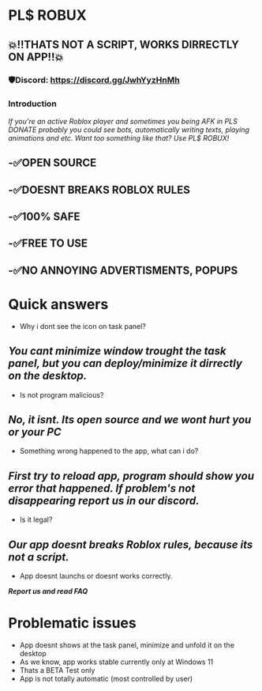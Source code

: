 # PL$ ROBUX
## 💥!!THATS NOT A SCRIPT, WORKS DIRRECTLY ON APP!!💥
### 🛡️Discord: https://discord.gg/JwhYyzHnMh

### Introduction
*If you're an active Roblox player and sometimes you being AFK in PLS DONATE probably you could see bots, automatically writing texts, playing animations and etc. Want too something like that? Use PL$ ROBUX!*

**-✅OPEN SOURCE**
---------------------------
**-✅DOESNT BREAKS ROBLOX RULES**
---------------------------
**-✅100% SAFE**
---------------------------
**-✅FREE TO USE**
---------------------------
**-✅NO ANNOYING ADVERTISMENTS, POPUPS**
---------------------------
# Quick answers
- Why i dont see the icon on task panel?
 
*You cant minimize window trought the task panel, but you can deploy/minimize it dirrectly on the desktop.*
-----------------------------------------------------------------------------------------------------------
- Is not program malicious?

*No, it isnt. Its open source and we wont hurt you or your PC*
-----------------------------------------------------------------------------------------------------------
- Something wrong happened to the app, what can i do?

*First try to reload app, program should show you error that happened. If problem's not disappearing report us in our discord.*
-----------------------------------------------------------------------------------------------------------
- Is it legal?

*Our app doesnt breaks Roblox rules, because its not a script.*
-----------------------------------------------------------------------------------------------------------
- App doesnt launchs or doesnt works correctly.


***Report us and read FAQ***


# Problematic issues
- App doesnt  shows at the task panel, minimize and unfold it on the desktop
- As we know, app works stable currently only at Windows 11
- Thats a BETA Test only
- App is not totally automatic (most controlled by user)
